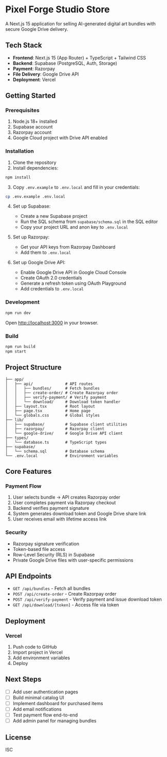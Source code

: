 # Pixel Forge Studio Store

A Next.js 15 application for selling AI-generated digital art bundles with secure Google Drive delivery.

## Tech Stack

- **Frontend**: Next.js 15 (App Router) + TypeScript + Tailwind CSS
- **Backend**: Supabase (PostgreSQL, Auth, Storage)
- **Payment**: Razorpay
- **File Delivery**: Google Drive API
- **Deployment**: Vercel

## Getting Started

### Prerequisites

1. Node.js 18+ installed
2. Supabase account
3. Razorpay account
4. Google Cloud project with Drive API enabled

### Installation

1. Clone the repository
2. Install dependencies:
```bash
npm install
```

3. Copy `.env.example` to `.env.local` and fill in your credentials:
```bash
cp .env.example .env.local
```

4. Set up Supabase:
   - Create a new Supabase project
   - Run the SQL schema from `supabase/schema.sql` in the SQL editor
   - Copy your project URL and anon key to `.env.local`

5. Set up Razorpay:
   - Get your API keys from Razorpay Dashboard
   - Add them to `.env.local`

6. Set up Google Drive API:
   - Enable Google Drive API in Google Cloud Console
   - Create OAuth 2.0 credentials
   - Generate a refresh token using OAuth Playground
   - Add credentials to `.env.local`

### Development

```bash
npm run dev
```

Open [http://localhost:3000](http://localhost:3000) in your browser.

### Build

```bash
npm run build
npm start
```

## Project Structure

```
├── app/
│   ├── api/              # API routes
│   │   ├── bundles/      # Fetch bundles
│   │   ├── create-order/ # Create Razorpay order
│   │   ├── verify-payment/ # Verify payment
│   │   └── download/     # Download token handler
│   ├── layout.tsx        # Root layout
│   ├── page.tsx          # Home page
│   └── globals.css       # Global styles
├── lib/
│   ├── supabase/         # Supabase client utilities
│   ├── razorpay/         # Razorpay client
│   └── google-drive/     # Google Drive API client
├── types/
│   └── database.ts       # TypeScript types
├── supabase/
│   └── schema.sql        # Database schema
└── .env.local            # Environment variables
```

## Core Features

### Payment Flow
1. User selects bundle → API creates Razorpay order
2. User completes payment via Razorpay checkout
3. Backend verifies payment signature
4. System generates download token and Google Drive share link
5. User receives email with lifetime access link

### Security
- Razorpay signature verification
- Token-based file access
- Row-Level Security (RLS) in Supabase
- Private Google Drive files with user-specific permissions

## API Endpoints

- `GET /api/bundles` - Fetch all bundles
- `POST /api/create-order` - Create Razorpay order
- `POST /api/verify-payment` - Verify payment and issue download token
- `GET /api/download/[token]` - Access file via token

## Deployment

### Vercel

1. Push code to GitHub
2. Import project in Vercel
3. Add environment variables
4. Deploy

## Next Steps

- [ ] Add user authentication pages
- [ ] Build minimal catalog UI
- [ ] Implement dashboard for purchased items
- [ ] Add email notifications
- [ ] Test payment flow end-to-end
- [ ] Add admin panel for managing bundles

## License

ISC
